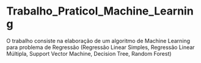 # Trabalho_PraticoI_Machine_Learning
O trabalho consiste na elaboração de um algoritmo de Machine Learning para problema de Regressão (Regressão Linear Simples, Regressão Linear Múltipla, Support Vector Machine, Decision Tree, Random Forest)
